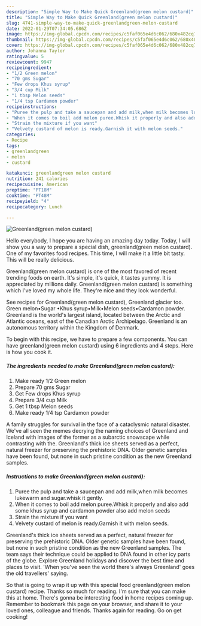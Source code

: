 ```yaml
---
description: "Simple Way to Make Quick Greenland(green melon custard)"
title: "Simple Way to Make Quick Greenland(green melon custard)"
slug: 4741-simple-way-to-make-quick-greenlandgreen-melon-custard
date: 2022-01-29T07:34:05.686Z
image: https://img-global.cpcdn.com/recipes/c5faf065e4d6c062/680x482cq70/greenlandgreen-melon-custard-recipe-main-photo.jpg
thumbnail: https://img-global.cpcdn.com/recipes/c5faf065e4d6c062/680x482cq70/greenlandgreen-melon-custard-recipe-main-photo.jpg
cover: https://img-global.cpcdn.com/recipes/c5faf065e4d6c062/680x482cq70/greenlandgreen-melon-custard-recipe-main-photo.jpg
author: Johanna Taylor
ratingvalue: 5
reviewcount: 9947
recipeingredient:
- "1/2 Green melon"
- "70 gms Sugar"
- "Few drops Khus syrup"
- "3/4 cup Milk"
- "1 tbsp Melon seeds"
- "1/4 tsp Cardamon powder"
recipeinstructions:
- "Puree the pulp and take a saucepan and add milk,when milk becomes lukewarm and sugar.whisk it gently."
- "When it comes to boil add melon puree.Whisk it properly and also add some khus syrup and cardamon powder also add melon seeds"
- "Strain the mixture if you want"
- "Velvety custard of melon is ready.Garnish it with melon seeds."
categories:
- Recipe
tags:
- greenlandgreen
- melon
- custard

katakunci: greenlandgreen melon custard 
nutrition: 241 calories
recipecuisine: American
preptime: "PT18M"
cooktime: "PT48M"
recipeyield: "4"
recipecategory: Lunch

---
```



![Greenland(green melon custard)](https://img-global.cpcdn.com/recipes/c5faf065e4d6c062/680x482cq70/greenlandgreen-melon-custard-recipe-main-photo.jpg)

Hello everybody, I hope you are having an amazing day today. Today, I will show you a way to prepare a special dish, greenland(green melon custard). One of my favorites food recipes. This time, I will make it a little bit tasty. This will be really delicious.

Greenland(green melon custard) is one of the most favored of recent trending foods on earth. It's simple, it's quick, it tastes yummy. It is appreciated by millions daily. Greenland(green melon custard) is something which I've loved my whole life. They're nice and they look wonderful.

See recipes for Greenland(green melon custard), Greenland glacier too. Green melon•Sugar •Khus syrup•Milk•Melon seeds•Cardamon powder. Greenland is the world&#39;s largest island, located between the Arctic and Atlantic oceans, east of the Canadian Arctic Archipelago. Greenland is an autonomous territory within the Kingdom of Denmark.


To begin with this recipe, we have to prepare a few components. You can have greenland(green melon custard) using 6 ingredients and 4 steps. Here is how you cook it.

<!--inarticleads1-->

##### The ingredients needed to make Greenland(green melon custard):

1. Make ready 1/2 Green melon
1. Prepare 70 gms Sugar
1. Get Few drops Khus syrup
1. Prepare 3/4 cup Milk
1. Get 1 tbsp Melon seeds
1. Make ready 1/4 tsp Cardamon powder


A family struggles for survival in the face of a cataclysmic natural disaster. We&#39;ve all seen the memes decrying the naming choices of Greenland and Iceland with images of the former as a subarctic snowscape while contrasting with the. Greenland&#39;s thick ice sheets served as a perfect, natural freezer for preserving the prehistoric DNA. Older genetic samples have been found, but none in such pristine condition as the new Greenland samples. 

<!--inarticleads2-->

##### Instructions to make Greenland(green melon custard):

1. Puree the pulp and take a saucepan and add milk,when milk becomes lukewarm and sugar.whisk it gently.
1. When it comes to boil add melon puree.Whisk it properly and also add some khus syrup and cardamon powder also add melon seeds
1. Strain the mixture if you want
1. Velvety custard of melon is ready.Garnish it with melon seeds.


Greenland&#39;s thick ice sheets served as a perfect, natural freezer for preserving the prehistoric DNA. Older genetic samples have been found, but none in such pristine condition as the new Greenland samples. The team says their technique could be applied to DNA found in other icy parts of the globe. Explore Greenland holidays and discover the best time and places to visit. &#39;When you&#39;ve seen the world there&#39;s always Greenland&#39; goes the old travellers&#39; saying. 

So that is going to wrap it up with this special food greenland(green melon custard) recipe. Thanks so much for reading. I'm sure that you can make this at home. There's gonna be interesting food in home recipes coming up. Remember to bookmark this page on your browser, and share it to your loved ones, colleague and friends. Thanks again for reading. Go on get cooking!
